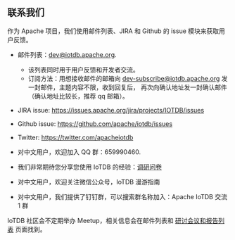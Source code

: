 <!--

    Licensed to the Apache Software Foundation (ASF) under one
    or more contributor license agreements.  See the NOTICE file
    distributed with this work for additional information
    regarding copyright ownership.  The ASF licenses this file
    to you under the Apache License, Version 2.0 (the
    "License"); you may not use this file except in compliance
    with the License.  You may obtain a copy of the License at
    
        http://www.apache.org/licenses/LICENSE-2.0
    
    Unless required by applicable law or agreed to in writing,
    software distributed under the License is distributed on an
    "AS IS" BASIS, WITHOUT WARRANTIES OR CONDITIONS OF ANY
    KIND, either express or implied.  See the License for the
    specific language governing permissions and limitations
    under the License.

-->

## 联系我们

作为 Apache 项目，我们使用邮件列表、JIRA 和 Github 的 issue 模块来获取用户反馈。

* 邮件列表：dev@iotdb.apache.org.

    * 该列表同时用于用户反馈和开发者交流。
    * 订阅方法：用想接收邮件的邮箱向 dev-subscribe@iotdb.apache.org 发一封邮件，主题内容不限，收到回复后，
    再次向确认地址发一封确认邮件（确认地址比较长，推荐 qq 邮箱）。

* JIRA issue: https://issues.apache.org/jira/projects/IOTDB/issues

* Github issue: https://github.com/apache/iotdb/issues

* Twitter: https://twitter.com/apacheiotdb

* 对中文用户，欢迎加入 QQ 群：659990460.
  
* 我们非常期待您分享您使用 IoTDB 的经验：[调研问卷](https://github.com/apache/iotdb/issues/748)

* 对中文用户，欢迎关注微信公众号，IoTDB 漫游指南

* 对中文用户，我们提供了钉钉群，可以搜索群名称加入：Apache IoTDB 交流 1 群

IoTDB 社区会不定期举办 Meetup，相关信息会在邮件列表和 [研讨会议和报告列表](https://iotdb.apache.org/Community/Materials.html) 页面找到。
